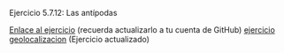 Ejercicio 5.7.12: Las antípodas

<a href="http://cursosweb.github.io/X-Nav-5.7.12-Antipodas/">Enlace al ejercicio</a> (recuerda actualizarlo a tu cuenta de GitHub)
<a href="http://crisgh.github.io/X-Nav-5.7.12-Antipodas/">ejercicio geolocalizacion</a> (Ejercicio actualizado)
